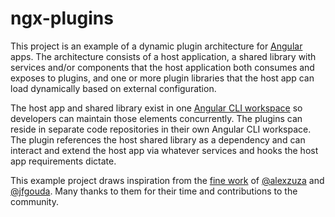 # ngx-plugins

This project is an example of a dynamic plugin architecture for [Angular](https://angular.io) apps.  The architecture consists of a host application, a shared library with services and/or components that the host application both consumes and exposes to plugins, and one or more plugin libraries that the host app can load dynamically based on external configuration.

The host app and shared library exist in one [Angular CLI workspace](https://angular.io/cli) so
developers can maintain those elements concurrently.  The plugins can reside in separate code
repositories in their own Angular CLI workspace.  The plugin references the host shared 
library as a dependency and can interact and extend the host app via whatever services and hooks
the host app requirements dictate.

This example project draws inspiration from the [fine work](https://indepth.dev/posts/1263/building-an-extensible-dynamic-pluggable-enterprise-application-with-angular) of 
[@alexzuza](https://github.com/alexzuza/angular-plugin-architecture) and [@jfgouda](https://github.com/jfgouda/angular-plugin-architecture).
Many thanks to them for their time and contributions to the community.
